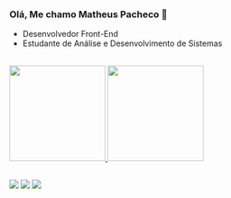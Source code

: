 ### Olá, Me chamo Matheus Pacheco 👋

- Desenvolvedor Front-End
- Estudante de Análise e Desenvolvimento de Sistemas

<br>
  
<div>
  <a href="https://github.com/pachecx">
  <img height="170em" src="https://github-readme-stats.vercel.app/api?username=pachecx&show_icons=true&theme=tokyonight&include_all_commits=true&count_private=true"/>
  <img height="170em" src="https://github-readme-stats.vercel.app/api/top-langs/?username=pachecx&layout=compact&langs_count=7&theme=tokyonight"/>
</div>
    
##

<div> 

  <a href="https://www.linkedin.com/in/matheus-pacheco-cruz/" target="_blank"><img src="https://img.shields.io/badge/-LinkedIn-%230077B5?style=for-the-badge&logo=linkedin&logoColor=white" target="_blank"></a> 
 <a href="https://discord.gg/MatheusPacheco#1875" target="_blank"><img src="https://img.shields.io/badge/Discord-7289DA?style=for-the-badge&logo=discord&logoColor=white" target="_blank"></a> 
  <a href = "mailto:pachecx35@gmail.com"><img src="https://img.shields.io/badge/-Gmail-%23333?style=for-the-badge&logo=gmail&logoColor=white" target="_blank"></a>
 
</div>


